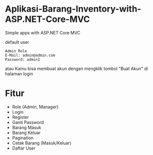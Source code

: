 # Aplikasi-Barang-Inventory-with-ASP.NET-Core-MVC
Simple apps with ASP.NET Core MVC

default user
```
Admin Role
E-Mail: admin@admin.com
Password: admin1
```
atau Kamu bisa membuat akun dengan mengklik tombol "Buat Akun" di halaman login

# Fitur
* Role (Admin, Manager)
* Login 
* Register
* Ganti Password
* Barang Masuk
* Barang Keluar
* Pagination
* Cetak Barang (Masuk/Keluar)
* Daftar User
